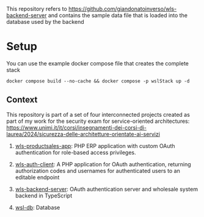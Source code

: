 This repository refers to https://github.com/giandonatoinverso/wls-backend-server and contains the sample data file that is loaded into the database used by the backend

# Setup
You can use the example docker compose file that creates the complete stack

```
docker compose build --no-cache && docker compose -p wslStack up -d
```

## Context

This repository is part of a set of four interconnected projects created as part of my work for the security exam for service-oriented architectures: https://www.unimi.it/it/corsi/insegnamenti-dei-corsi-di-laurea/2024/sicurezza-delle-architetture-orientate-ai-servizi

1. [wls-productsales-app](https://github.com/giandonatoinverso/wls-productsales-app): PHP ERP application with custom OAuth authentication for role-based access privileges.

2. [wls-auth-client](https://github.com/giandonatoinverso/wls-auth-client): A PHP application for OAuth authentication, returning authorization codes and usernames for authenticated users to an editable endpoint

3. [wls-backend-server](https://github.com/giandonatoinverso/wls-backend-server): OAuth authentication server and wholesale system backend in TypeScript

4. [wsl-db](https://github.com/giandonatoinverso/wsl-db): Database
